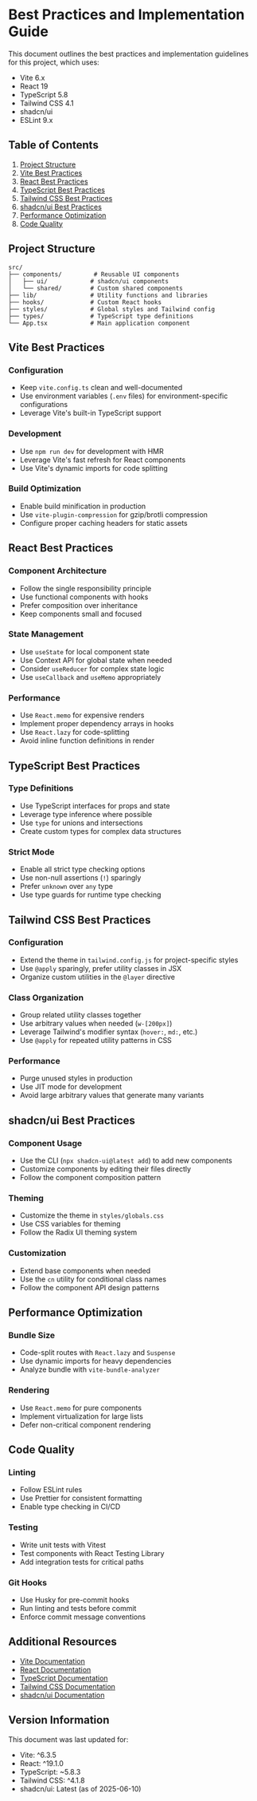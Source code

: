 # Best Practices and Implementation Guide

This document outlines the best practices and implementation guidelines for this project, which uses:
- Vite 6.x
- React 19
- TypeScript 5.8
- Tailwind CSS 4.1
- shadcn/ui
- ESLint 9.x

## Table of Contents
1. [Project Structure](#project-structure)
2. [Vite Best Practices](#vite-best-practices)
3. [React Best Practices](#react-best-practices)
4. [TypeScript Best Practices](#typescript-best-practices)
5. [Tailwind CSS Best Practices](#tailwind-css-best-practices)
6. [shadcn/ui Best Practices](#shadcnui-best-practices)
7. [Performance Optimization](#performance-optimization)
8. [Code Quality](#code-quality)

## Project Structure

```
src/
├── components/         # Reusable UI components
│   ├── ui/            # shadcn/ui components
│   └── shared/        # Custom shared components
├── lib/               # Utility functions and libraries
├── hooks/             # Custom React hooks
├── styles/            # Global styles and Tailwind config
├── types/             # TypeScript type definitions
└── App.tsx            # Main application component
```

## Vite Best Practices

### Configuration
- Keep `vite.config.ts` clean and well-documented
- Use environment variables (`.env` files) for environment-specific configurations
- Leverage Vite's built-in TypeScript support

### Development
- Use `npm run dev` for development with HMR
- Leverage Vite's fast refresh for React components
- Use Vite's dynamic imports for code splitting

### Build Optimization
- Enable build minification in production
- Use `vite-plugin-compression` for gzip/brotli compression
- Configure proper caching headers for static assets

## React Best Practices

### Component Architecture
- Follow the single responsibility principle
- Use functional components with hooks
- Prefer composition over inheritance
- Keep components small and focused

### State Management
- Use `useState` for local component state
- Use Context API for global state when needed
- Consider `useReducer` for complex state logic
- Use `useCallback` and `useMemo` appropriately

### Performance
- Use `React.memo` for expensive renders
- Implement proper dependency arrays in hooks
- Use `React.lazy` for code-splitting
- Avoid inline function definitions in render

## TypeScript Best Practices

### Type Definitions
- Use TypeScript interfaces for props and state
- Leverage type inference where possible
- Use `type` for unions and intersections
- Create custom types for complex data structures

### Strict Mode
- Enable all strict type checking options
- Use non-null assertions (`!`) sparingly
- Prefer `unknown` over `any` type
- Use type guards for runtime type checking

## Tailwind CSS Best Practices

### Configuration
- Extend the theme in `tailwind.config.js` for project-specific styles
- Use `@apply` sparingly, prefer utility classes in JSX
- Organize custom utilities in the `@layer` directive

### Class Organization
- Group related utility classes together
- Use arbitrary values when needed (`w-[200px]`)
- Leverage Tailwind's modifier syntax (`hover:`, `md:`, etc.)
- Use `@apply` for repeated utility patterns in CSS

### Performance
- Purge unused styles in production
- Use JIT mode for development
- Avoid large arbitrary values that generate many variants

## shadcn/ui Best Practices

### Component Usage
- Use the CLI (`npx shadcn-ui@latest add`) to add new components
- Customize components by editing their files directly
- Follow the component composition pattern

### Theming
- Customize the theme in `styles/globals.css`
- Use CSS variables for theming
- Follow the Radix UI theming system

### Customization
- Extend base components when needed
- Use the `cn` utility for conditional class names
- Follow the component API design patterns

## Performance Optimization

### Bundle Size
- Code-split routes with `React.lazy` and `Suspense`
- Use dynamic imports for heavy dependencies
- Analyze bundle with `vite-bundle-analyzer`

### Rendering
- Use `React.memo` for pure components
- Implement virtualization for large lists
- Defer non-critical component rendering

## Code Quality

### Linting
- Follow ESLint rules
- Use Prettier for consistent formatting
- Enable type checking in CI/CD

### Testing
- Write unit tests with Vitest
- Test components with React Testing Library
- Add integration tests for critical paths

### Git Hooks
- Use Husky for pre-commit hooks
- Run linting and tests before commit
- Enforce commit message conventions

## Additional Resources

- [Vite Documentation](https://vitejs.dev/)
- [React Documentation](https://react.dev/)
- [TypeScript Documentation](https://www.typescriptlang.org/)
- [Tailwind CSS Documentation](https://tailwindcss.com/)
- [shadcn/ui Documentation](https://ui.shadcn.com/)

## Version Information

This document was last updated for:
- Vite: ^6.3.5
- React: ^19.1.0
- TypeScript: ~5.8.3
- Tailwind CSS: ^4.1.8
- shadcn/ui: Latest (as of 2025-06-10)
